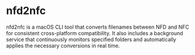 # nfd2nfc
nfd2nfc is a macOS CLI tool that converts filenames between NFD and NFC for consistent cross-platform compatibility. It also includes a background service that continuously monitors specified folders and automatically applies the necessary conversions in real time.